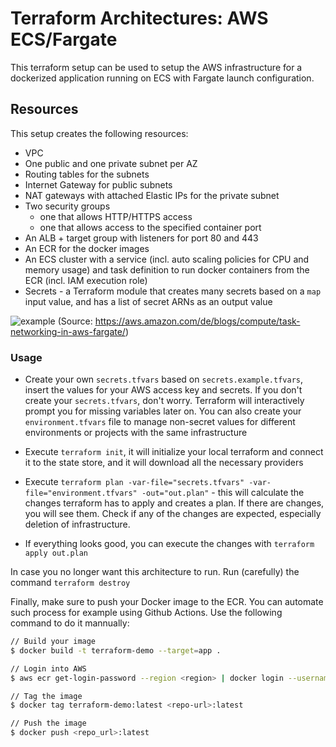 # Terraform Architectures: AWS ECS/Fargate

This terraform setup can be used to setup the AWS infrastructure for a dockerized application running on ECS with Fargate launch configuration.

## Resources

This setup creates the following resources:

- VPC
- One public and one private subnet per AZ
- Routing tables for the subnets
- Internet Gateway for public subnets
- NAT gateways with attached Elastic IPs for the private subnet
- Two security groups
  - one that allows HTTP/HTTPS access
  - one that allows access to the specified container port
- An ALB + target group with listeners for port 80 and 443
- An ECR for the docker images
- An ECS cluster with a service (incl. auto scaling policies for CPU and memory usage)
  and task definition to run docker containers from the ECR (incl. IAM execution role)
- Secrets - a Terraform module that creates many secrets based on a `map` input value, and has a list of secret ARNs as an output value

![example](https://d2908q01vomqb2.cloudfront.net/1b6453892473a467d07372d45eb05abc2031647a/2018/01/26/Slide5.png "Infrastructure illustration")
(Source: https://aws.amazon.com/de/blogs/compute/task-networking-in-aws-fargate/)

### Usage

- Create your own `secrets.tfvars` based on `secrets.example.tfvars`, insert the values for your AWS access key and secrets. If you don't create your `secrets.tfvars`, don't worry. Terraform will interactively prompt you for missing variables later on. You can also create your `environment.tfvars` file to manage non-secret values for different environments or projects with the same infrastructure

- Execute `terraform init`, it will initialize your local terraform and connect it to the state store, and it will download all the necessary providers

- Execute `terraform plan -var-file="secrets.tfvars" -var-file="environment.tfvars" -out="out.plan"` - this will calculate the changes terraform has to apply and creates a plan. If there are changes, you will see them. Check if any of the changes are expected, especially deletion of infrastructure.

- If everything looks good, you can execute the changes with `terraform apply out.plan`


In case you no longer want this architecture to run. Run (carefully) the command `terraform destroy`


Finally, make sure to push your Docker image to the ECR. You can automate such process for example using Github Actions. Use the following command to do it mannually:

```bash
// Build your image
$ docker build -t terraform-demo --target=app .

// Login into AWS
$ aws ecr get-login-password --region <region> | docker login --username AWS --password-stdin "<aws-account-id>.dkr.ecr.<region>.amazonaws.com"

// Tag the image
$ docker tag terraform-demo:latest <repo-url>:latest

// Push the image
$ docker push <repo_url>:latest
```